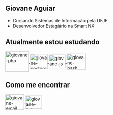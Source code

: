 ## Giovane Aguiar
- Cursando Sistemas de Informação pela UFJF
- Desenvolvedor Estagiário na Smart NX

 ## Atualmente estou estudando



<a href="#" target="_blank">
<img align="center" alt="giovane-php" height="63" width="73" src="https://cdn.jsdelivr.net/gh/devicons/devicon/icons/php/php-original.svg" style="max-width:100%;">
</a>


<a href="#" target="_blank">
<img align="center" alt="giovane-postgresql" height="46" width=56" src="https://cdn.jsdelivr.net/gh/devicons/devicon/icons/postgresql/postgresql-original.svg" style="max-width:100%;">
</a>

<!-- 
<a href="#" target="_blank">
<img align="center" alt="giovane-asterisk" height="43" width="53" src="https://www.asterisk.org/wp-content/uploads/asterisk-logo.png" style="max-width:100%;">
</a> 
-->

<a href="#" target="_blank">
<img align="center" alt="giovane-js" height="42" width="52" src="https://cdn.jsdelivr.net/gh/devicons/devicon/icons/javascript/javascript-original.svg" style="max-width:100%;">
</a>

<a href="#" target="_blank">
<img align="center" alt="giovane-bash" height="49" width="59" src="https://cdn.jsdelivr.net/gh/devicons/devicon/icons/bash/bash-plain.svg" style="max-width:100%;">
</a>

<!-- <a href="#" target="_blank">
<img align="center" alt="giovane-ssh" height="59" width="69" src="https://cdn.jsdelivr.net/gh/devicons/devicon/icons/ssh/ssh-original-wordmark.svg" style="max-width:100%;">
</a>
-->





## Como me encontrar

<a href="mailto:giovaneaguiar@ice.ufjf.br" target="_blank">
<img align="center" alt="giovane-email" height="49" width="59" src="https://cdn.jsdelivr.net/gh/devicons/devicon/icons/googlecloud/googlecloud-original.svg" style="max-width:100%"
</a> 

<a href="https://www.linkedin.com/in/giovane-aguiar/" target="_blank">
<img align="center" alt="giovane-linkedin" height="42" width="52" src="https://cdn.jsdelivr.net/gh/devicons/devicon/icons/linkedin/linkedin-original.svg" style="max-width:100%;">
</a>


  


<!--

##

[![Top Langs](https://github-readme-stats.vercel.app/api/top-langs/?username=giovaneaguiar&layout=compact&theme=dark&langs_count=6&count_private=true)](https://github.com/anuraghazra/github-readme-stats)



 
[![Linkedin Badge](https://img.shields.io/badge/-Giovane%20Aguiar-6633cc?style=flat-square&logo=Linkedin&logoColor=white&link=https://www.linkedin.com/in/giovane-aguiar/)](https://www.linkedin.com/in/giovane-aguiar/)  -
[![Gmail Badge](https://img.shields.io/badge/-giovaneaguiar@ice.ufjf.br-6633cc?style=flat-square&logo=Gmail&logoColor=white&link=mailto:giovaneaguiar@ice.ufjf.br)](mailto:giovaneaguiar@ice.ufjf.br)
-->
<!--
**giovaneaguiar/giovaneaguiar** is a ✨ _special_ ✨ repository because its `README.md` (this file) appears on your GitHub profile.

Here are some ideas to get you started:

- 🔭 I’m currently working on ...
- 🌱 I’m currently learning ...
- 👯 I’m looking to collaborate on ...
- 🤔 I’m looking for help with ...
- 💬 Ask me about ...
- 📫 How to reach me: ...
- 😄 Pronouns: ...
- ⚡ Fun fact: ...
-->

